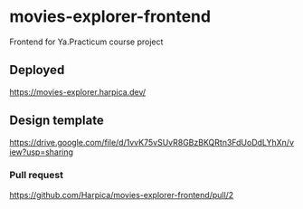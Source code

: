 # movies-explorer-frontend

Frontend for Ya.Practicum course project

## Deployed

https://movies-explorer.harpica.dev/

## Design template

https://drive.google.com/file/d/1vvK75vSUvR8GBzBKQRtn3FdUoDdLYhXn/view?usp=sharing

### Pull request

https://github.com/Harpica/movies-explorer-frontend/pull/2
